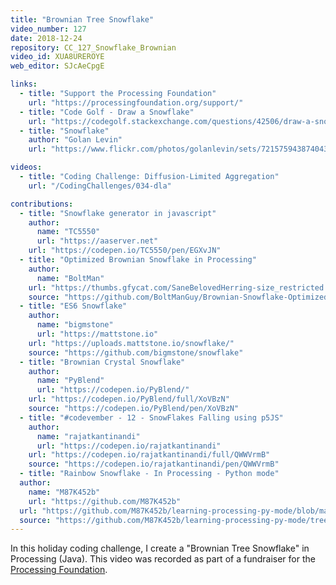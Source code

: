 ```yaml
---
title: "Brownian Tree Snowflake"
video_number: 127
date: 2018-12-24
repository: CC_127_Snowflake_Brownian
video_id: XUA8UREROYE
web_editor: SJcAeCpgE

links:
  - title: "Support the Processing Foundation"
    url: "https://processingfoundation.org/support/"
  - title: "Code Golf - Draw a Snowflake"
    url: "https://codegolf.stackexchange.com/questions/42506/draw-a-snowflake"
  - title: "Snowflake"
    author: "Golan Levin"
    url: "https://www.flickr.com/photos/golanlevin/sets/72157594387404319"

videos:
  - title: "Coding Challenge: Diffusion-Limited Aggregation"
    url: "/CodingChallenges/034-dla"

contributions:
  - title: "Snowflake generator in javascript"
    author:
      name: "TC5550"
      url: "https://aaserver.net"
    url: "https://codepen.io/TC5550/pen/EGXvJN"
  - title: "Optimized Brownian Snowflake in Processing"
    author:
      name: "BoltMan"
    url: "https://thumbs.gfycat.com/SaneBelovedHerring-size_restricted.gif"
    source: "https://github.com/BoltManGuy/Brownian-Snowflake-Optimized"
  - title: "ES6 Snowflake"
    author:
      name: "bigmstone"
      url: "https://mattstone.io"
    url: "https://uploads.mattstone.io/snowflake/"
    source: "https://github.com/bigmstone/snowflake"
  - title: "Brownian Crystal Snowflake"
    author:
      name: "PyBlend"
      url: "https://codepen.io/PyBlend/"
    url: "https://codepen.io/PyBlend/full/XoVBzN"
    source: "https://codepen.io/PyBlend/pen/XoVBzN"
  - title: "#codevember - 12 - SnowFlakes Falling using p5JS"
    author:
      name: "rajatkantinandi"
      url: "https://codepen.io/rajatkantinandi"
    url: "https://codepen.io/rajatkantinandi/full/QWWVrmB"
    source: "https://codepen.io/rajatkantinandi/pen/QWWVrmB"
  - title: "Rainbow Snowflake - In Processing - Python mode"
  author:
    name: "M87K452b"
    url: "https://github.com/M87K452b"
  url: "https://github.com/M87K452b/learning-processing-py-mode/blob/main/snowflakes/flakes.gif"
  source: "https://github.com/M87K452b/learning-processing-py-mode/tree/main/snowflakes"
---
```


In this holiday coding challenge, I create a "Brownian Tree Snowflake" in Processing (Java). This video was recorded as part of a fundraiser for the [Processing Foundation](https://processingfoundation.org/support/).
